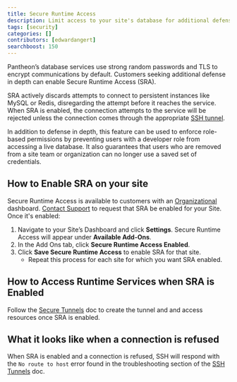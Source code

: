 ```yaml
---
title: Secure Runtime Access
description: Limit access to your site's database for additional defense against traffic-based attacks and unauthorized access.
tags: [security]
categories: []
contributors: [edwardangert]
searchboost: 150
---
```


Pantheon’s database services use strong random passwords and TLS to encrypt communications by default. Customers seeking additional defense in depth can enable Secure Runtime Access (SRA).

SRA actively discards attempts to connect to persistent instances like MySQL or Redis, disregarding the attempt before it reaches the service. When SRA is enabled, the connection attempts to the service will be rejected unless the connection comes through the appropriate [SSH tunnel](/ssh-tunnels/).

In addition to defense in depth, this feature can be used to enforce role-based permissions by preventing users with a developer role from accessing a live database. It also guarantees that users who are removed from a site team or organization can no longer use a saved set of credentials.

## How to Enable SRA on your site

Secure Runtime Access is available to customers with an [Organizational](/organizations/) dashboard. [Contact Support](/support/) to request that SRA be enabled for your Site. Once it's enabled:

1. Navigate to your Site’s Dashboard and click **Settings**.
   Secure Runtime Access will appear under **Available Add-Ons**.
1. In the Add Ons tab, click **Secure Runtime Access Enabled**.
1. Click **Save Secure Runtime Access** to enable SRA for that site.
   * Repeat this process for each site for which you want SRA enabled.

## How to Access Runtime Services when SRA is Enabled

Follow the [Secure Tunnels](/ssh-tunnels/) doc to create the tunnel and and access resources once SRA is enabled.

## What it looks like when a connection is refused

When SRA is enabled and a connection is refused, SSH will respond with the `No route to host` error found in the troubleshooting section of the [SSH Tunnels](/ssh-tunnels/) doc.
